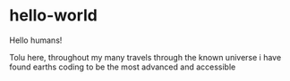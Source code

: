 # hello-world

Hello humans!

Tolu here, throughout my many travels through the known universe i have found 
earths coding to be the most advanced and accessible 
